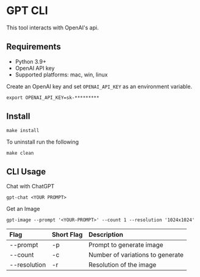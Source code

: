 # GPT CLI
This tool interacts with OpenAI's api.

## Requirements 
- Python 3.9+
- OpenAI API key
- Supported platforms: mac, win, linux

Create an OpenAI key and set `OPENAI_API_KEY` as an environment variable.
```
export OPENAI_API_KEY=sk-*********
```

## Install
```
make install
```
To uninstall run the following
```
make clean
```

## CLI Usage
Chat with ChatGPT
```
gpt-chat <YOUR PROMPT>
```

Get an Image
```
gpt-image --prompt '<YOUR-PROMPT>' --count 1 --resolution '1024x1024'
```
| Flag         | Short Flag | Description                      |
|:-------------|:-----------|:---------------------------------|
| --prompt     | -p         | Prompt to generate image         |
| --count      | -c         | Number of variations to generate |
| --resolution | -r         | Resolution of the image          |

